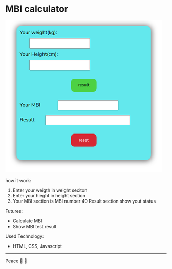 # MBI calculator
![Alt text](./img.png?raw=true "Title")

how it work:
1. Enter your weigth in weight seciton
2. Enter your hieght in height section
3. Your MBI section is MBI number
40 Result section show yout status 

Futures:
- Calculate MBI 
- Show MBI test result

Used Technology:
- HTML, CSS, Javascript
---
Peace :slightly_smiling_face:	:slightly_smiling_face:	
